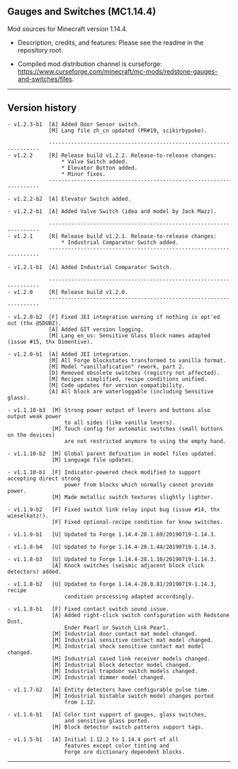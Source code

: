 
## Gauges and Switches (MC1.14.4)

Mod sources for Minecraft version 1.14.4.

- Description, credits, and features: Please see the readme in the repository root.

- Compiled mod distribution channel is curseforge: https://www.curseforge.com/minecraft/mc-mods/redstone-gauges-and-switches/files.

----
## Version history

    - v1.2.3-b1  [A] Added Door Sensor switch.
                 [M] Lang file zh_cn updated (PR#19, scikirbypoke).

                 -------------------------------------------------------------------
    - v1.2.2     [R] Release build v1.2.2. Release-to-release changes:
                     * Valve Switch added.
                     * Elevator Button added.
                     * Minor fixes.
                 -------------------------------------------------------------------

    - v1.2.2-b2  [A] Elevator Switch added.

    - v1.2.2-b1  [A] Added Valve Switch (idea and model by Jack Mazz).

                 -------------------------------------------------------------------
    - v1.2.1     [R] Release build v1.2.1. Release-to-release changes:
                     * Industrial Comparator Switch added.
                 -------------------------------------------------------------------

    - v1.2.1-b1  [A] Added Industrial Comparator Switch.

                 -------------------------------------------------------------------
    - v1.2.0     [R] Release build v1.2.0.
                 -------------------------------------------------------------------

    - v1.2.0-b2  [F] Fixed JEI integration warning if nothing is opt'ed out (thx @SDUBZ).
                 [A] Added GIT version logging.
                 [M] Lang en_us: Sensitive Glass block names adapted (issue #15, thx Dimentive).

    - v1.2.0-b1  [A] Added JEI integration.
                 [M] All Forge blockstates transformed to vanilla format.
                 [M] Model "vanillafication" rework, part 2.
                 [D] Removed obsolete switches (registry not affected).
                 [M] Recipes simplified, recipe conditions unified.
                 [M] Code updates for version compatibility.
                 [A] All block are waterloggable (including Sensitive glass).

    - v1.1.10-b3  [M] Strong power output of levers and buttons also output weak power
                      to all sides (like vanilla levers).
                  [M] Touch config for automatic switches (small buttons on the devices)
                      are not restricted anymore to using the empty hand.

    - v1.1.10-b2  [M] Global parent definition in model files updated.
                  [M] Language file updates.

    - v1.1.10-b1  [F] Indicator-powered check modified to support accepting direct strong
                      power from blocks which normally cannot provide power.
                  [M] Made metallic switch textures slightly lighter.

    - v1.1.9-b2   [F] Fixed switch link relay input bug (issue #14, thx wieselkatz!).
                  [F] Fixed optional-recipe condition for know switches.

    - v1.1.9-b1   [U] Updated to Forge 1.14.4-28.1.69/20190719-1.14.3.

    - v1.1.8-b4   [U] Updated to Forge 1.14.4-28.1.44/20190719-1.14.3.

    - v1.1.8-b3   [U] Updated to Forge 1.14.4-28.1.10/20190719-1.14.3.
                  [A] Knock switches (seismic adjacent block click detectors) added.

    - v1.1.8-b2   [U] Updated to Forge 1.14.4-28.0.81/20190719-1.14.3, recipe
                      condition processing adapted accordingly.

    - v1.1.8-b1   [F] Fixed contact switch sound issue.
                  [A] Added right-click switch configuration with Redstone Dust,
                      Ender Pearl or Switch Link Pearl.
                  [M] Industrial door contact mat model changed.
                  [M] Industrial sensitive contact mat model changed.
                  [M] Industrial shock sensitive contact mat model changed.
                  [M] Industrial cased link receiver models changed.
                  [M] Industrial block detector model changed.
                  [M] Industrial trapdoor switch models changed.
                  [M] Industrial dimmer model changed.

    - v1.1.7-b2   [A] Entity detectors have configurable pulse time.
                  [M] Industrial bistable switch model changes ported
                      from 1.12.

    - v1.1.6-b1   [A] Color tint support of gauges, glass switches,
                      and sensitive glass ported.
                  [M] Block detector switch patterns support tags.

    - v1.1.5-b1   [A] Initial 1.12.2 to 1.14.4 port of all
                      features except color tinting and
                      Forge ore dictionary dependent blocks.

----
